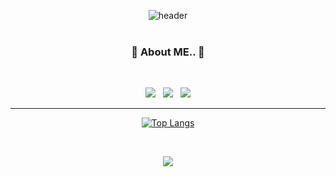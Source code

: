 <div align="center">

![header](https://capsule-render.vercel.app/api?type=waving&color=gradient&height=250&width=180%&section=header&text=Hi,%20%20%20I'm%20Sulhwa%20Choi%20&animation=twinkling&fontSize=52)
<br>
<br>

<h3 align="center"><b>🔮 About ME.. 🔮</b></h3>

</br>

<p align="center">
  <a href="https://sulhwachoi.github.io/" target="_blank"><img src="https://img.shields.io/badge/Blog-DD0B78?style=flat-square&logo=GitHub%20Sponsors&logoColor=white"/></a>
  &nbsp
  <a href="https://velog.io/@hi_sulhwa" target="_blank"><img src="https://img.shields.io/badge/Velog-11B48A?style=flat-square&logo=Vimeo&logoColor=white"/></a>
  &nbsp
  <a href="mailto:imsulhwa00@gmail.com"><img src="https://img.shields.io/badge/Gmail-d14836?style=flat-square&logo=Gmail&logoColor=white&link=imsulhwa00@gmail.com"/></a>
</p>


<hr>
  
[![Top Langs](https://github-readme-stats.vercel.app/api/top-langs/?username=SulhwaChoi&layout=compact&theme=buefy&border_color=e2d8ed&title_color=ccd5e8)](https://github.com/anuraghazra/github-readme-stats)

<br>

  <a href="https://hits.seeyoufarm.com"><img src="https://hits.seeyoufarm.com/api/count/incr/badge.svg?url=https%3A%2F%2Fgithub.com%2FSulhwaChoi&count_bg=%23F1E2FB&title_bg=%23DAE7FD&icon=github.svg&icon_color=%23FFFFFF&title=hits&edge_flat=false"/></a>


</div>
